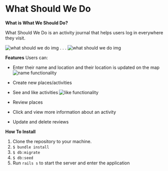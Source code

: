 # What Should We Do

**What is What We Should Do?**

What Should We Do is an activity journal that helps users log in everywhere they visit. 

![what should we do img](https://i.imgur.com/9Cuydg6.png)
.
.
.
![what should we do img](https://i.imgur.com/vYPMVAO.png)

**Features**
Users can:
- Enter their name and location and their location is updated on the map
![name functionality](https://media.giphy.com/media/SYL0VZCG8hAn7t1Uys/giphy.gif)

- Create new places/activities

- See and like activities
![like functionality](https://media.giphy.com/media/J1dzz9yGhyNwfIacLL/giphy.gif)

- Review places

- Click and view more information about an activity

- Update and delete reviews

**How To Install** 
1. Clone the repository to your machine.
2. `$ bundle install`
3. `$ db:migrate`
4. `$ db:seed`
5. Run `rails s` to start the server and enter the application
